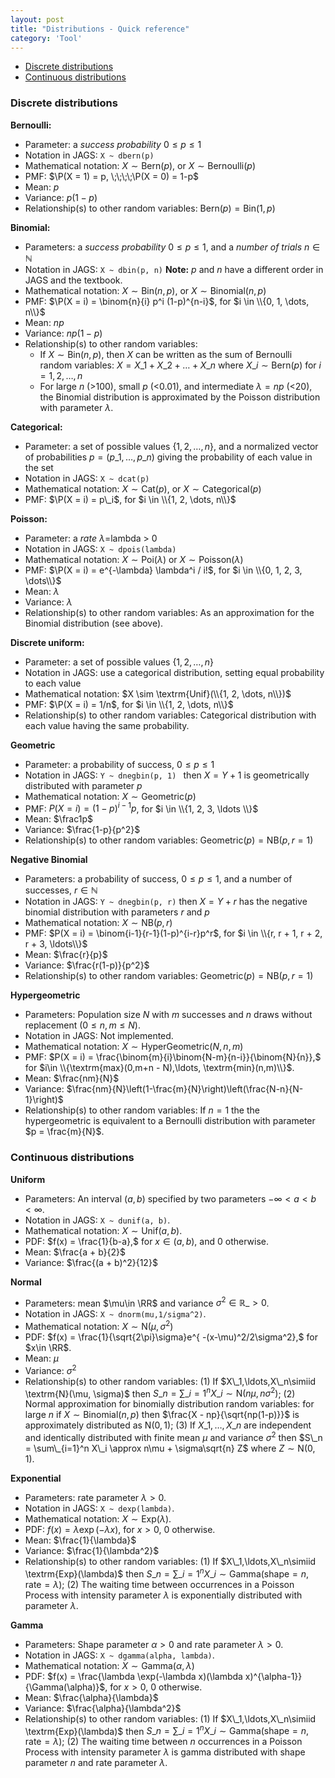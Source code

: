 ```yaml
---
layout: post
title: "Distributions - Quick reference"
category: 'Tool'
---
```


- [Discrete distributions](#discrete)
- [Continuous distributions](#continuous)


### Discrete distributions <a name="discrete"></a>

**Bernoulli:**

- Parameter: a *success probability* $0\leq p \leq 1$
- Notation in JAGS: ``X ~ dbern(p)``
- Mathematical notation: $X \sim \textrm{Bern}(p)$, or $X \sim \textrm{Bernoulli}(p)$
- PMF: $\P(X = 1) = p, \;\;\;\;\P(X = 0) = 1-p$
- Mean: $p$
- Variance: $p(1-p)$
- Relationship(s) to other random variables: $\textrm{Bern}(p) = \textrm{Bin}(1, p)$

**Binomial:**

- Parameters: a *success probability* $0 \leq p \leq 1$, and a *number of trials* $n \in \mathbb{N}$
- Notation in JAGS: ``X ~ dbin(p, n)`` **Note:** $p$ and $n$ have a different order in JAGS and the textbook.
- Mathematical notation: $X \sim \textrm{Bin}(n, p)$, or  $X \sim \textrm{Binomial}(n, p)$
- PMF: $\P(X = i) = \binom{n}{i} p^i (1-p)^{n-i}$, for $i \in \\{0, 1, \dots, n\\}$
- Mean: $np$
- Variance: $np(1-p)$
- Relationship(s) to other random variables:
	* If $X \sim \textrm{Bin}(n, p)$, then $X$ can be written as the sum of Bernoulli random variables: $X = X\_1 + X\_2 + \ldots + X\_n$ where $X\_i\sim \textrm{Bern}(p)$ for $i=1,2, \ldots, n$
	* For large $n$ (>100), small $p$ (<0.01), and intermediate $\lambda = np$ (<20), the Binomial distribution is approximated by the Poisson distribution with parameter $\lambda$.  

**Categorical:**

- Parameter: a set of possible values $\{1, 2, \dots, n\}$, and a normalized vector of probabilities $p = (p\_1, \dots, p\_n)$ giving the probability of each value in the set
- Notation in JAGS: ``X ~ dcat(p)``
- Mathematical notation: $X \sim \textrm{Cat}(p)$, or $X \sim \textrm{Categorical}(p)$
- PMF: $\P(X = i) = p\_i$, for $i \in \\{1, 2, \dots, n\\}$

**Poisson:** 

- Parameter: a *rate* $\lambda=$lambda > 0
- Notation in JAGS: ``X ~ dpois(lambda)``
- Mathematical notation: $X \sim \textrm{Poi}(\lambda)$ or $X \sim \textrm{Poisson}(\lambda)$
- PMF: $\P(X = i) = e^{-\lambda} \lambda^i / i!$, for $i \in \\{0, 1, 2, 3, \dots\\}$
- Mean: $\lambda$
- Variance: $\lambda$
- Relationship(s) to other random variables: As an approximation for the Binomial distribution (see above). 

**Discrete uniform:** 

- Parameter: a set of possible values $\{1, 2, \dots, n\}$
- Notation in JAGS: use a categorical distribution, setting equal probability to each value
- Mathematical notation: $X \sim \textrm{Unif}(\\{1, 2, \dots, n\\})$
- PMF: $\P(X = i) = 1/n$, for $i \in \\{1, 2, \dots, n\\}$
- Relationship(s) to other random variables: Categorical distribution with each value having the same probability. 

**Geometric**

- Parameter: a probability of success, $0 \leq p \leq 1$
- Notation in JAGS: ```Y ~ dnegbin(p, 1) ``` then $X = Y + 1$ is geometrically distributed with parameter $p$
- Mathematical notation: $X \sim \textrm{Geometric}(p)$
- PMF: $P(X = i) = (1-p)^{i-1}p$, for $i \in \\{1, 2, 3, \ldots \\}$
- Mean: $\frac1p$
- Variance: $\frac{1-p}{p^2}$
- Relationship(s) to other random variables:  $\textrm{Geometric}(p) = \textrm{NB}(p, r = 1)$

**Negative Binomial**

- Parameters: a probability of success, $0 \leq p \leq 1$, and a number of successes, $r\in \mathbb{N}$
- Notation in JAGS: ```Y ~ dnegbin(p, r)``` then $X = Y + r$ has the negative binomial distribution with parameters $r$ and $p$  
- Mathematical notation: $X \sim \textrm{NB}(p, r)$
- PMF: $P(X = i) = \binom{i-1}{r-1}(1-p)^{i-r}p^r$, for $i \in \\{r, r + 1, r + 2, r + 3, \ldots\\}$
- Mean: $\frac{r}{p}$
- Variance: $\frac{r(1-p)}{p^2}$
- Relationship(s) to other random variables:  $\textrm{Geometric}(p) = \textrm{NB}(p, r = 1)$


**Hypergeometric** 

- Parameters: Population size $N$ with $m$ successes and $n$ draws without replacement ($0 \leq n, m \leq N$). 
- Notation in JAGS: Not implemented. 
- Mathematical notation: $X \sim \textrm{HyperGeometric}(N, n, m)$
- PMF: $P(X = i) = \frac{\binom{m}{i}\binom{N-m}{n-i}}{\binom{N}{n}},$ for $i\in \\{\textrm{max}(0,m+n - N),\ldots, \textrm{min}(n,m)\\}$.
- Mean: $\frac{nm}{N}$
- Variance: $\frac{nm}{N}\left(1-\frac{m}{N}\right)\left(\frac{N-n}{N-1}\right)$
- Relationship(s) to other random variables: If $n=1$ the the hypergeometric is equivalent to a Bernoulli distribution with parameter $p = \frac{m}{N}$. 


### Continuous distributions <a name="continuous"></a>

**Uniform**

- Parameters: An interval $(a,b)$ specified by two parameters $-\infty < a < b < \infty$.
- Notation in JAGS: ``X ~ dunif(a, b)``.
- Mathematical notation: $X \sim \textrm{Unif}(a, b)$.
- PDF: $f(x) = \frac{1}{b-a},$ for $x\in (a,b)$, and $0$ otherwise.
- Mean: $\frac{a + b}{2}$
- Variance: $\frac{(a + b)^2}{12}$

**Normal**

- Parameters: mean $\mu\in \RR$ and variance $\sigma^2\in \mathbb{R}\_{>0}$.
- Notation in JAGS: ``X ~ dnorm(mu,1/sigma^2)``.
- Mathematical notation: $X \sim \textrm{N}(\mu, \sigma^2)$
- PDF: $f(x) = \frac{1}{\sqrt{2\pi}\sigma}e^{ -(x-\mu)^2/2\sigma^2},$ for $x\in \RR$.
- Mean: $\mu$
- Variance: $\sigma^2$
- Relationship(s) to other random variables: (1) If $X\_1,\ldots,X\_n\simiid \textrm{N}(\mu, \sigma)$ then $S\_n = \sum\_{i=1}^n X\_i \sim \textrm{N}(n\mu, n\sigma^2)$; (2) Normal approximation for binomially distribution random variables: for large $n$ if $X\sim\mathrm{Binomial}(n,p)$ then $\frac{X - np}{\sqrt{np(1-p)}}$ is approximately distributed as $\mathrm{N}(0,1)$; (3) If $X\_1,\ldots,X\_n$ are independent and identically distributed with finite mean $\mu$ and variance $\sigma^2$ then $S\_n = \sum\_{i=1}^n X\_i \approx n\mu + \sigma\sqrt{n} Z$ where $Z\sim\mathrm{N}(0,1)$. 

**Exponential**

- Parameters: rate parameter $\lambda>0$. 
- Notation in JAGS: ``X ~ dexp(lambda)``.
- Mathematical notation: $X \sim \textrm{Exp}(\lambda)$.
- PDF: $f(x) = \lambda \exp(-\lambda x),$ for $x>0$, $0$ otherwise.
- Mean: $\frac{1}{\lambda}$
- Variance: $\frac{1}{\lambda^2}$
- Relationship(s) to other random variables: (1) If $X\_1,\ldots,X\_n\simiid \textrm{Exp}(\lambda)$ then $S\_n = \sum\_{i=1}^n X\_i \sim \textrm{Gamma}(\mbox{shape} = n, \mbox{rate} = \lambda)$; (2) The waiting time between occurrences in a Poisson Process with intensity parameter $\lambda$ is exponentially distributed with parameter $\lambda$. 

**Gamma**

- Parameters: Shape parameter $\alpha>0$ and rate parameter $\lambda>0$. 
- Notation in JAGS: ``X ~ dgamma(alpha, lambda)``. 
- Mathematical notation: $X \sim \textrm{Gamma}(\alpha, \lambda)$
- PDF: $f(x) = \frac{\lambda \exp(-\lambda x)(\lambda x)^{\alpha-1}}{\Gamma(\alpha)}$, for $x>0$, $0$ otherwise. 
- Mean: $\frac{\alpha}{\lambda}$
- Variance: $\frac{\alpha}{\lambda^2}$
- Relationship(s) to other random variables: (1) If $X\_1,\ldots,X\_n\simiid \textrm{Exp}(\lambda)$ then $S\_n = \sum\_{i=1}^n X\_i \sim \textrm{Gamma}(\mbox{shape} = n, \mbox{rate} = \lambda)$; (2) The waiting time between $n$ occurrences in a Poisson Process with intensity parameter $\lambda$ is gamma distributed with shape parameter $n$ and rate parameter $\lambda$. 
